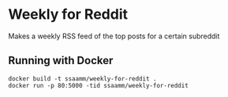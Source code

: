 # Weekly for Reddit

Makes a weekly RSS feed of the top posts for a certain subreddit

## Running with Docker

    docker build -t ssaamm/weekly-for-reddit .
    docker run -p 80:5000 -tid ssaamm/weekly-for-reddit
